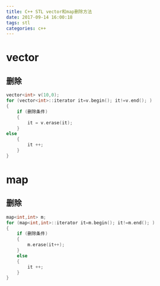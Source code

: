 ```yaml
---
title: C++ STL vector和map删除方法
date: 2017-09-14 16:00:18
tags: stl
categories: c++
---
```


# vector

<!-- more -->

## 删除

```c++
vector<int> v(10,0);
for (vector<int>::iterator it=v.begin(); it!=v.end(); )
{
    if (删除条件)
    {
        it = v.erase(it);
    }
else
    {
        it ++;
    }
}
```

# map

## 删除

```c++
map<int,int> m;
for (map<int,int>::iterator it=m.begin(); it!=m.end(); )
{
    if (删除条件)
    {
        m.erase(it++);
    }
    else
    {
        it ++;
    }
}
```
